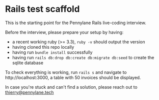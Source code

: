 # Rails test scaffold

This is the starting point for the Pennylane Rails live-coding interview.

Before the interview, please prepare your setup by having:
- a recent working ruby (>= 3.3), `ruby -v` should output the version
- having cloned this repo locally
- having run `bundle install` successfully
- having run `rails db:drop db:create db:migrate db:seed` to create the sqlite database

To check everything is working, run `rails s` and navigate to http://localhost:3000, a table with 50 invoices should be displayed.

In case you're stuck and can't find a solution, please reach out to thierry@pennylane.tech
